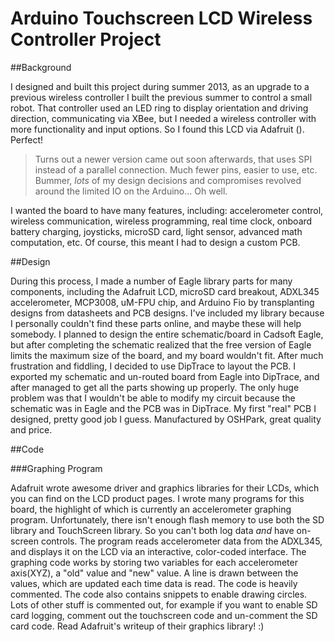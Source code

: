 **Arduino Touchscreen LCD Wireless Controller Project** 
=========================================================

##Background

I designed and built this project during summer 2013, as an upgrade to a previous wireless controller I built the previous summer to control a small robot. That controller used an LED ring to display orientation and driving direction, communicating via XBee, but I needed a wireless controller with more functionality and input options.
So I found this LCD via Adafruit (). Perfect!

  >Turns out a newer version came out soon afterwards, that uses SPI instead of a parallel connection. Much fewer pins, easier to use, etc. Bummer, *lots* of my design decisions and compromises revolved around the limited IO on the Arduino... Oh well. 

I wanted the board to have many features, including: accelerometer control, wireless communication, wireless programming, real time clock, onboard battery charging, joysticks, microSD card, light sensor, advanced math computation, etc. Of course, this meant I had to design a custom PCB.

##Design

During this process, I made a number of Eagle library parts for many components, including the Adafruit LCD, microSD card breakout, ADXL345 accelerometer, MCP3008, uM-FPU chip, and Arduino Fio by transplanting designs from datasheets and PCB designs. I've included my library because I personally couldn't find these parts online, and maybe these will help somebody. I planned to design the entire schematic/board in Cadsoft Eagle, but after completing the schematic realized that the free version of Eagle limits the maximum size of the board, and my board wouldn't fit. After much frustration and fiddling, I decided to use DipTrace to layout the PCB. I exported my schematic and un-routed board from Eagle into DipTrace, and after managed to get all the parts showing up properly. The only huge problem was that I wouldn't be able to modify my circuit because the schematic was in Eagle and the PCB was in DipTrace. My first "real" PCB I designed, pretty good job I guess. Manufactured by OSHPark, great quality and price. 

##Code

###Graphing Program

Adafruit wrote awesome driver and graphics libraries for their LCDs, which you can find on the LCD product pages.
I wrote many programs for this board, the highlight of which is currently an accelerometer graphing program. Unfortunately, there isn't enough flash memory to use both the SD library and TouchScreen library. So you can't both log data *and* have on-screen controls. The program reads accelerometer data from the ADXL345, and displays it on the LCD via an interactive, color-coded interface. 
The graphing code works by storing two variables for each accelerometer axis(XYZ), a "old" value and "new" value. A line is drawn between the values, which are updated each time data is read. 
The code is heavily commented.
The code also contains snippets to enable drawing circles. Lots of other stuff is commented out, for example if you want to enable SD card logging, comment out the touchscreen code and un-comment the SD card code. Read Adafruit's writeup of their graphics library! :)

